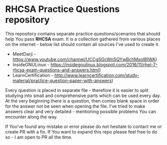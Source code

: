 # RHCSA Practice Questions repository

This repository contains separate practice questions/scenarios that should help You pass **RHCSA** exam. It is a collection gathered from various places on the internet - below list should contain all sources I've used to create it. 

* MeetDarji - https://www.youtube.com/channel/UCCgSGcWnSQYwBchMxoIBIWA)
* InsideGNULinux - https://insidegnulinux.blogspot.com/2016/11/rhel-7-rhcsa-exam-questions-and-answers.html)
* LearnCertification - http://www.learncertification.com/study-material/practice-question-paper-with-answers)


Every question is placed in separate file - therefore it is easier to split studying into small and comprehensive parts which can be used every day. At the very beginning there is a question, then comes blank space in order for the answer not be seen when opening the file. I've tried to make answers clear and very detailed - mentioning possible problems You can encounter along the way.

If You've found any mistake or error please do not hesitate to contact me or create PR with a fix. If You want to expand this repo please feel free to do so - I am open to PR all the time.
